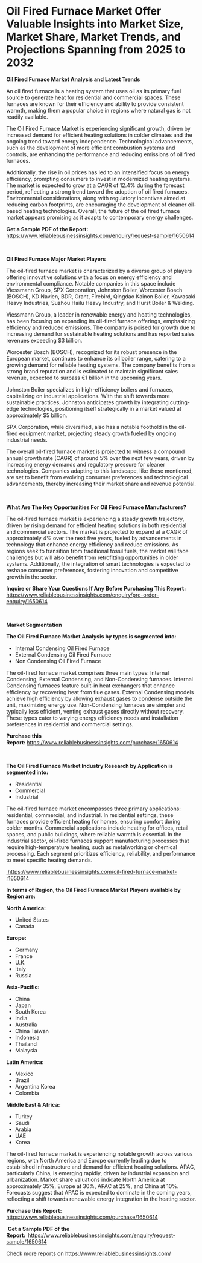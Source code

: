 <p><h1>Oil Fired Furnace Market Offer Valuable Insights into Market Size, Market Share, Market Trends, and Projections Spanning from 2025 to 2032</h1></p><p><strong>Oil Fired Furnace Market Analysis and Latest Trends</strong></p>
<p><p>An oil fired furnace is a heating system that uses oil as its primary fuel source to generate heat for residential and commercial spaces. These furnaces are known for their efficiency and ability to provide consistent warmth, making them a popular choice in regions where natural gas is not readily available. </p><p>The Oil Fired Furnace Market is experiencing significant growth, driven by increased demand for efficient heating solutions in colder climates and the ongoing trend toward energy independence. Technological advancements, such as the development of more efficient combustion systems and controls, are enhancing the performance and reducing emissions of oil fired furnaces. </p><p>Additionally, the rise in oil prices has led to an intensified focus on energy efficiency, prompting consumers to invest in modernized heating systems. The market is expected to grow at a CAGR of 12.4% during the forecast period, reflecting a strong trend toward the adoption of oil fired furnaces. Environmental considerations, along with regulatory incentives aimed at reducing carbon footprints, are encouraging the development of cleaner oil-based heating technologies. Overall, the future of the oil fired furnace market appears promising as it adapts to contemporary energy challenges.</p></p>
<p><strong>Get a Sample PDF of the Report:&nbsp;</strong> <a href="https://www.reliablebusinessinsights.com/enquiry/request-sample/1650614?utm_campaign=2268&utm_medium=2&utm_source=Github&utm_content=ia&utm_term=08042025&utm_id=oil-fired-furnace">https://www.reliablebusinessinsights.com/enquiry/request-sample/1650614</a></p>
<p>&nbsp;</p>
<p><strong>Oil Fired Furnace Major Market Players</strong></p>
<p><p>The oil-fired furnace market is characterized by a diverse group of players offering innovative solutions with a focus on energy efficiency and environmental compliance. Notable companies in this space include Viessmann Group, SPX Corporation, Johnston Boiler, Worcester Bosch (BOSCH), KD Navien, BDR, Grant, Firebird, Qingdao Kainon Boiler, Kawasaki Heavy Industries, Suzhou Hailu Heavy Industry, and Hurst Boiler & Welding.</p><p>Viessmann Group, a leader in renewable energy and heating technologies, has been focusing on expanding its oil-fired furnace offerings, emphasizing efficiency and reduced emissions. The company is poised for growth due to increasing demand for sustainable heating solutions and has reported sales revenues exceeding $3 billion.</p><p>Worcester Bosch (BOSCH), recognized for its robust presence in the European market, continues to enhance its oil boiler range, catering to a growing demand for reliable heating systems. The company benefits from a strong brand reputation and is estimated to maintain significant sales revenue, expected to surpass €1 billion in the upcoming years.</p><p>Johnston Boiler specializes in high-efficiency boilers and furnaces, capitalizing on industrial applications. With the shift towards more sustainable practices, Johnston anticipates growth by integrating cutting-edge technologies, positioning itself strategically in a market valued at approximately $5 billion.</p><p>SPX Corporation, while diversified, also has a notable foothold in the oil-fired equipment market, projecting steady growth fueled by ongoing industrial needs.</p><p>The overall oil-fired furnace market is projected to witness a compound annual growth rate (CAGR) of around 5% over the next few years, driven by increasing energy demands and regulatory pressure for cleaner technologies. Companies adapting to this landscape, like those mentioned, are set to benefit from evolving consumer preferences and technological advancements, thereby increasing their market share and revenue potential.</p></p>
<p>&nbsp;</p>
<p><strong>What Are The Key Opportunities For Oil Fired Furnace Manufacturers?</strong></p>
<p><p>The oil-fired furnace market is experiencing a steady growth trajectory, driven by rising demand for efficient heating solutions in both residential and commercial sectors. The market is projected to expand at a CAGR of approximately 4% over the next five years, fueled by advancements in technology that enhance energy efficiency and reduce emissions. As regions seek to transition from traditional fossil fuels, the market will face challenges but will also benefit from retrofitting opportunities in older systems. Additionally, the integration of smart technologies is expected to reshape consumer preferences, fostering innovation and competitive growth in the sector.</p></p>
<p><strong>Inquire or Share Your Questions If Any Before Purchasing This Report:</strong> <a href="https://www.reliablebusinessinsights.com/enquiry/pre-order-enquiry/1650614?utm_campaign=2268&utm_medium=2&utm_source=Github&utm_content=ia&utm_term=08042025&utm_id=oil-fired-furnace">https://www.reliablebusinessinsights.com/enquiry/pre-order-enquiry/1650614</a></p>
<p>&nbsp;</p>
<p><strong>Market Segmentation</strong></p>
<p><strong>The Oil Fired Furnace Market Analysis by types is segmented into:</strong></p>
<p><ul><li>Internal Condensing Oil Fired Furnace</li><li>External Condensing Oil Fired Furnace</li><li>Non Condensing Oil Fired Furnace</li></ul></p>
<p><p>The oil-fired furnace market comprises three main types: Internal Condensing, External Condensing, and Non-Condensing furnaces. Internal Condensing furnaces feature built-in heat exchangers that enhance efficiency by recovering heat from flue gases. External Condensing models achieve high efficiency by allowing exhaust gases to condense outside the unit, maximizing energy use. Non-Condensing furnaces are simpler and typically less efficient, venting exhaust gases directly without recovery. These types cater to varying energy efficiency needs and installation preferences in residential and commercial settings.</p></p>
<p><strong>Purchase this Report:&nbsp;</strong><a href="https://www.reliablebusinessinsights.com/purchase/1650614?utm_campaign=2268&utm_medium=2&utm_source=Github&utm_content=ia&utm_term=08042025&utm_id=oil-fired-furnace">https://www.reliablebusinessinsights.com/purchase/1650614</a></p>
<p>&nbsp;</p>
<p><strong>The Oil Fired Furnace Market Industry Research by Application is segmented into:</strong></p>
<p><ul><li>Residential</li><li>Commercial</li><li>Industrial</li></ul></p>
<p><p>The oil-fired furnace market encompasses three primary applications: residential, commercial, and industrial. In residential settings, these furnaces provide efficient heating for homes, ensuring comfort during colder months. Commercial applications include heating for offices, retail spaces, and public buildings, where reliable warmth is essential. In the industrial sector, oil-fired furnaces support manufacturing processes that require high-temperature heating, such as metalworking or chemical processing. Each segment prioritizes efficiency, reliability, and performance to meet specific heating demands.</p></p>
<p><a href="https://www.reliablebusinessinsights.com/oil-fired-furnace-market-r1650614?utm_campaign=2268&utm_medium=2&utm_source=Github&utm_content=ia&utm_term=08042025&utm_id=oil-fired-furnace">&nbsp;https://www.reliablebusinessinsights.com/oil-fired-furnace-market-r1650614</a></p>
<p><strong>In terms of Region, the Oil Fired Furnace Market Players available by Region are:</strong></p>
<p>
    <p> <strong> North America: </strong>
        <ul>
            <li>United States</li>
            <li>Canada</li>
        </ul>
        </p> 
    <p> <strong> Europe: </strong>
        <ul>
            <li>Germany</li>
            <li>France</li>
            <li>U.K.</li>
            <li>Italy</li>
            <li>Russia</li>
        </ul>
        </p> 
    <p> <strong> Asia-Pacific: </strong>
        <ul>
            <li>China</li>
            <li>Japan</li>
            <li>South Korea</li>
            <li>India</li>
            <li>Australia</li>
            <li>China Taiwan</li>
            <li>Indonesia</li>
            <li>Thailand</li>
            <li>Malaysia</li>
        </ul>
        </p> 
    <p> <strong> Latin America: </strong>
        <ul>
            <li>Mexico</li>
            <li>Brazil</li>
            <li>Argentina Korea</li>
            <li>Colombia</li>
        </ul>
        </p> 
    <p> <strong> Middle East & Africa: </strong>
        <ul>
            <li>Turkey</li>
            <li>Saudi</li>
            <li>Arabia</li>
            <li>UAE</li>
            <li>Korea</li>
        </ul>
    </p>
    </p>
<p><p>The oil-fired furnace market is experiencing notable growth across various regions, with North America and Europe currently leading due to established infrastructure and demand for efficient heating solutions. APAC, particularly China, is emerging rapidly, driven by industrial expansion and urbanization. Market share valuations indicate North America at approximately 35%, Europe at 30%, APAC at 25%, and China at 10%. Forecasts suggest that APAC is expected to dominate in the coming years, reflecting a shift towards renewable energy integration in the heating sector.</p></p>
<p><strong>Purchase this Report: </strong><a href="https://www.reliablebusinessinsights.com/purchase/1650614?utm_campaign=2268&utm_medium=2&utm_source=Github&utm_content=ia&utm_term=08042025&utm_id=oil-fired-furnace">https://www.reliablebusinessinsights.com/purchase/1650614</a></p>
<p>&nbsp;<strong>Get a Sample PDF of the Report:&nbsp;&nbsp;</strong><a href="https://www.reliablebusinessinsights.com/enquiry/request-sample/1650614?utm_campaign=2268&utm_medium=2&utm_source=Github&utm_content=ia&utm_term=08042025&utm_id=oil-fired-furnace">https://www.reliablebusinessinsights.com/enquiry/request-sample/1650614</a></p>
<p><strong></strong></p>
<p>Check more reports on <a href="https://www.reliablebusinessinsights.com/?utm_campaign=2268&utm_medium=2&utm_source=Github&utm_content=ia&utm_term=08042025&utm_id=oil-fired-furnace">https://www.reliablebusinessinsights.com/</a></p>